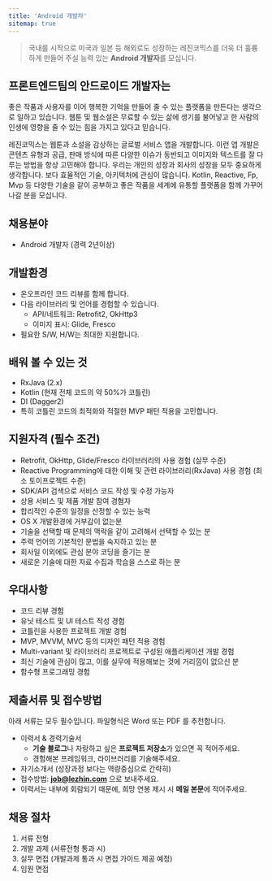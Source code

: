```yaml
---
title: 'Android 개발자'
sitemap: true
---
```

> 국내를 시작으로 미국과 일본 등 해외로도 성장하는 레진코믹스를 더욱 더 훌륭하게 만들어 주실
> 능력 있는 **Android 개발자**를 모십니다.

## 프론트엔드팀의 안드로이드 개발자는

좋은 작품과 사용자를 이어 행복한 기억을 만들어 줄 수 있는 플랫폼을 만든다는 생각으로 일하고 있습니다. 
웹툰 및 웹소설은 무료할 수 있는 삶에 생기를 불어넣고 한 사람의 인생에 영향을 줄 수 있는 힘을 가지고 있다고 믿습니다.

레진코믹스는 웹툰과 소설을 감상하는 글로벌 서비스 앱을 개발합니다.
이런 앱 개발은 콘텐츠 유형과 공급, 판매 방식에 따른 다양한 이슈가 동반되고 이미지와 텍스트를 잘 다루는 방법을 항상 고민해야 합니다.
우리는 개인의 성장과 회사의 성장을 모두 중요하게 생각합니다. 보다 효율적인 기술, 아키텍처에 관심이 많습니다. 
Kotlin, Reactive, Fp, Mvp 등 다양한 기술을 같이 공부하고 좋은 작품을 세계에 유통할 플랫폼을 함께 가꾸어 나갈 분을 모십니다.

## 채용분야

- Android 개발자 (경력 2년이상)

## 개발환경 

- 온오프라인 코드 리뷰를 함께 합니다.
- 다음 라이브러리 및 언어를 경험할 수 있습니다.
  - API/네트워크: Retrofit2, OkHttp3
  - 이미지 표시: Glide, Fresco
- 필요한 S/W, H/W는 최대한 지원합니다.

## 배워 볼 수 있는 것

- RxJava (2.x)
- Kotlin (현재 전체 코드의 약 50%가 코틀린)
- DI (Dagger2)
- 특히 코틀린 코드의 최적화와 적절한 MVP 패턴 적용을 고민합니다.

## 지원자격 (필수 조건)

- Retrofit, OkHttp, Glide/Fresco 라이브러리의 사용 경험 (실무 수준)
- Reactive Programming에 대한 이해 및 관련 라이브러리(RxJava) 사용 경험 (최소 토이프로젝트 수준)
- SDK/API 검색으로 서비스 코드 작성 및 수정 가능자
- 상용 서비스 및 제품 개발 참여 경혐자 
- 합리적인 수준의 일정을 산정할 수 있는 능력
- OS X 개발환경에 거부감이 없는분 
- 기술을 선택할 때 문제의 맥락을 같이 고려해서 선택할 수 있는 분
- 주력 언어의 기본적인 문법을 숙지하고 있는 분
- 회사일 이외에도 관심 분야 코딩을 즐기는 분
- 새로운 기술에 대한 자료 수집과 학습을 스스로 하는 분

## 우대사항

- 코드 리뷰 경험
- 유닛 테스트 및 UI 테스트 작성 경험
- 코틀린을 사용한 프로젝트 개발 경험
- MVP, MVVM, MVC 등의 디자인 패턴 적용 경험
- Multi-variant 및 라이브러리 프로젝트로 구성된 애플리케이션 개발 경험
- 최신 기술에 관심이 많고, 이를 실무에 적용해보는 것에 거리낌이 없으신 분
- 함수형 프로그래밍 경험

## 제출서류 및 접수방법

아래 서류는 모두 필수입니다. 파일형식은 Word 또는 PDF 를 추천합니다.

- 이력서 & 경력기술서 
  - **기술 블로그**나 자랑하고 싶은 **프로젝트 저장소**가 있으면 꼭 적어주세요.
  - 경험해본 프레임워크, 라이브러리를 기술해주세요.
- 자기소개서 (성장과정 보다는 역량중심으로 간략히)
- 접수방법: **job@lezhin.com** 으로 보내주세요.
- 이력서는 내부에 회람되기 때문에, 희망 연봉 제시 시 **메일 본문**에 적어주세요.

## 채용 절차

1. 서류 전형
2. 개발 과제 (서류전형 통과 시)
3. 실무 면접 (개발과제 통과 시 면접 가이드 제공 예정)
4. 임원 면접 

